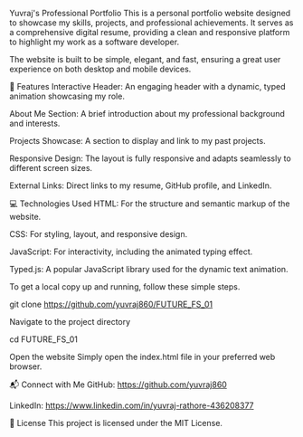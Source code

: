 Yuvraj's Professional Portfolio
This is a personal portfolio website designed to showcase my skills, projects, and professional achievements. It serves as a comprehensive digital resume, providing a clean and responsive platform to highlight my work as a software developer.

The website is built to be simple, elegant, and fast, ensuring a great user experience on both desktop and mobile devices.

🚀 Features
Interactive Header: An engaging header with a dynamic, typed animation showcasing my role.

About Me Section: A brief introduction about my professional background and interests.

Projects Showcase: A section to display and link to my past projects.

Responsive Design: The layout is fully responsive and adapts seamlessly to different screen sizes.

External Links: Direct links to my resume, GitHub profile, and LinkedIn.

💻 Technologies Used
HTML: For the structure and semantic markup of the website.

CSS: For styling, layout, and responsive design.

JavaScript: For interactivity, including the animated typing effect.

Typed.js: A popular JavaScript library used for the dynamic text animation.

To get a local copy up and running, follow these simple steps.

git clone https://github.com/yuvraj860/FUTURE_FS_01

Navigate to the project directory

cd FUTURE_FS_01

Open the website
Simply open the index.html file in your preferred web browser.

📬 Connect with Me
GitHub: https://github.com/yuvraj860

LinkedIn: https://www.linkedin.com/in/yuvraj-rathore-436208377

📄 License
This project is licensed under the MIT License.
